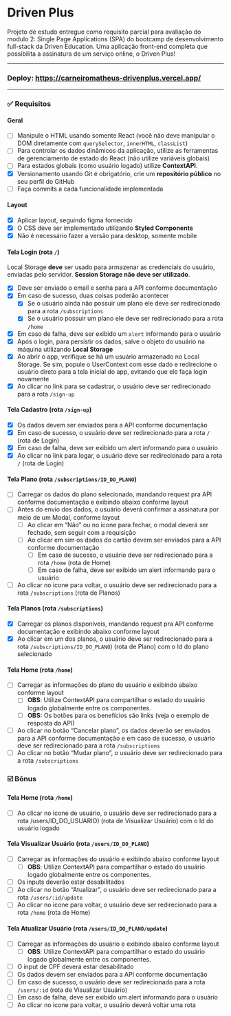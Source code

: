 # Driven Plus
Projeto de estudo entregue como requisito parcial para avaliação do modulo 2: Single Page Applications (SPA) do bootcamp de desenvolvimento full-stack da Driven Education. Uma aplicação front-end completa que possibilita a assinatura de um serviço online, o Driven Plus!

---
### Deploy: https://carneiromatheus-drivenplus.vercel.app/
---

### ✅ Requisitos

#### Geral
- [ ]  Manipule o HTML usando somente React (você não deve manipular o DOM diretamente com `querySelector`, `innerHTML`, `classList`)
- [ ]  Para controlar os dados dinâmicos da aplicação, utilize as ferramentas de gerenciamento de estado do React (não utilize variáveis globais)
- [ ]  Para estados globais (como usuário logado) utilize **ContextAPI**.
- [x]  Versionamento usando Git é obrigatório, crie um **repositório público** no seu perfil do GitHub
- [ ]  Faça commits a cada funcionalidade implementada

#### Layout
- [x]  Aplicar layout, seguindo figma fornecido   
- [x]  O CSS deve ser implementado utilizando **Styled Components**
- [x]  Não é necessário fazer a versão para desktop, somente mobile

#### Tela Login (rota `/`)
Local Storage **deve** ser usado para armazenar as credenciais do usuário, enviadas pelo servidor. **Session Storage não deve ser utilizado**.

- [x]  Deve ser enviado o email e senha para a API conforme documentação
- [x]  Em caso de sucesso, duas coisas poderão acontecer
    - [x]  Se o usuário ainda não possuir um plano ele deve ser redirecionado para a rota `/subscriptions`
    - [x]  Se o usuário possuir um plano ele deve ser redirecionado para a rota `/home`
- [x]  Em caso de falha, deve ser exibido um `alert` informando para o usuário
- [x]  Após o login, para persistir os dados, salve o objeto do usuário na máquina utilizando **Local Storage**
- [x]  Ao abrir o app, verifique se há um usuário armazenado no Local Storage. Se sim, popule o UserContext com esse dado e redirecione o usuário direto para a tela inicial do app, evitando que ele faça login novamente
- [x]  Ao clicar no link para se cadastrar, o usuário deve ser redirecionado para a rota `/sign-up`

#### Tela Cadastro (rota `/sign-up`)
- [x]  Os dados devem ser enviados para a API conforme documentação
- [x]  Em caso de sucesso, o usuário deve ser redirecionado para a rota `/` (rota de Login)
- [x]  Em caso de falha, deve ser exibido um alert informando para o usuário
- [x]  Ao clicar no link para logar, o usuário deve ser redirecionado para a rota `/` (rota de Login)

#### Tela Plano (rota `/subscriptions/ID_DO_PLANO`)
- [ ]  Carregar os dados do plano selecionado, mandando request pra API conforme documentação e exibindo abaixo conforme layout
- [ ]  Antes do envio dos dados, o usuário deverá confirmar a assinatura por meio de um Modal, conforme layout
    - [ ]  Ao clicar em “Não” ou no icone para fechar, o modal deverá ser fechado, sem seguir com a requisição
    - [ ]  Ao clicar em sim os dados do cartão devem ser enviados para a API conforme documentação
        - [ ]  Em caso de sucesso, o usuário deve ser redirecionado para a rota `/home` (rota de Home)
        - [ ]  Em caso de falha, deve ser exibido um alert informando para o usuário
- [ ]  Ao clicar no icone para voltar, o usuário deve ser redirecionado para a rota `/subscriptions` (rota de Planos)

#### Tela Planos (rota `/subscriptions`)
- [x]  Carregar os planos disponíveis, mandando request pra API conforme documentação e exibindo abaixo conforme layout
- [x]  Ao clicar em um dos planos, o usuário deve ser redirecionado para a rota `/subscriptions/ID_DO_PLANO`) (rota de Plano) com o Id do plano selecionado

#### Tela Home (rota `/home`)
- [ ]  Carregar as informações do plano do usuário e exibindo abaixo conforme layout
    - [ ]  **OBS**: Utilize ContextAPI para compartilhar o estado do usuário logado globalmente entre os componentes.
    - [ ]  **OBS:** Os botões para os benefícios são links (veja o exemplo de resposta da API)
- [ ]  Ao clicar no botão “Cancelar plano”, os dados deverão ser enviados para a API conforme documentação e em caso de sucesso, o usuário deve ser redirecionado para a rota `/subscriptions`
- [ ]  Ao clicar no botão “Mudar plano”, o usuário deve ser redirecionado para a rota `/subscriptions`
 
 ### ☑️ Bônus

#### Tela Home (rota `/home`)
- [ ] Ao clicar no icone de usuário, o usuário deve ser redirecionado para a rota /users/ID_DO_USUARIO) (rota de Visualizar Usuário) com o Id do usuário logado

#### Tela Visualizar Usuário (rota `/users/ID_DO_PLANO`)
- [ ]  Carregar as informações do usuário e exibindo abaixo conforme layout
    - [ ]  **OBS**: Utilize ContextAPI para compartilhar o estado do usuário logado globalmente entre os componentes.
- [ ]  Os inputs deverão estar desabilitados
- [ ]  Ao clicar no botão “Atualizar”, o usuário deve ser redirecionado para a rota `/users/:id/update`
- [ ]  Ao clicar no icone para voltar, o usuário deve ser redirecionado para a rota `/home` (rota de Home)

#### Tela Atualizar Usuário (rota `/users/ID_DO_PLANO/update`)
- [ ]  Carregar as informações do usuário e exibindo abaixo conforme layout
    - [ ]  **OBS**: Utilize ContextAPI para compartilhar o estado do usuário logado globalmente entre os componentes.
- [ ]  O input de CPF deverá estar desabilitado
- [ ]  Os dados devem ser enviados para a API conforme documentação
- [ ]  Em caso de sucesso, o usuário deve ser redirecionado para a rota `/users/:id` (rota de Visualizar Usuário)
- [ ]  Em caso de falha, deve ser exibido um alert informando para o usuário
- [ ]  Ao clicar no icone para voltar, o usuário deverá voltar uma rota
